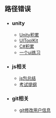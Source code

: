 
## 路径错误

* ### unity
    * [Unity积累](/unity/unity学习时积累)
    * [UIToolKit](/unity/UI/UIToolKit)
    * [C#积累](/unity/Csharp知识点)
    * [一个ui练习](/unity/搭建一个目录树)
* ### js相关
    * [js包总结](/js相关/各种js包)
    * [考试提纲](/js相关/提纲)
* ### git相关
    * [git修改用户信息](/Git相关/Git用户名错误)